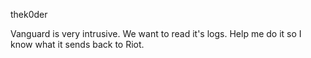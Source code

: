 thek0der

Vanguard is very intrusive. We want to read it's logs. Help me do it so I know what it sends back to Riot.
